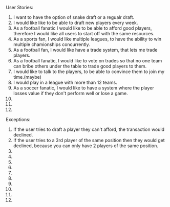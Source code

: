 User Stories:<br>
1) I want to have the option of snake draft or a regualr draft.<br>
2) I would like like to be able to draft new players every week.<br>
3) As a football fanatic I would like to be able to afford good players, therefore I would like all users to start off with the same resources.<br>
4) As a sports fan, I would like multiple leagues, to have the ability to win multiple chamionships concurrently.<br>
5) As a football fan, I would like have a trade system, that lets me trade players.<br>
6) As a football fanatic, I would like to vote on trades so that no one team can bribe others under the table to trade good players to them.<br>
7) I would like to talk to the players, to be able to convince them to join my time.(maybe)<br>
8) I would play in a league with more than 12 teams.<br>
9) As a soccer fanatic, I would like to have a system where the player losses value if they don't perform well or lose a game.<br>
10) 
11)
12)

Exceptions:<br>
1) If the user tries to draft a player they can't afford, the transaction would declined.<br>
2) If the user tries to a 3rd player of the same position then they would get declined, because you can only have 2 players of the same position.<br>
3)
4)
5)
6)
7)
8)
9)
10) 
11)
12)
